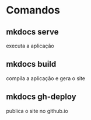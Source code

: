 # Comandos
## mkdocs serve
executa a aplicação

## mkdocs build
compila a aplicação e gera o site

## mkdocs gh-deploy
publica o site no github.io